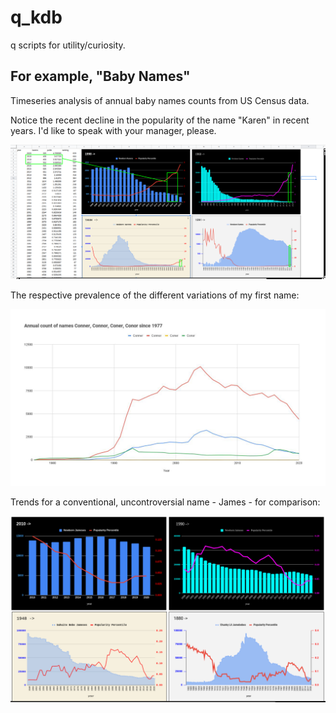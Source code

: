 # q_kdb
q scripts for utility/curiosity.  

## For example, "Baby Names"

Timeseries analysis of annual baby names counts from US Census data.

Notice the recent decline in the popularity of the name "Karen" in recent years.  I'd like to speak with your manager, please.

![alt text](https://github.com/conner-mcnicholas/q_kdb/blob/main/babynames/karen.png?raw=true)

The respective prevalence of the different variations of my first name:

![alt text](https://github.com/conner-mcnicholas/q_kdb/blob/main/babynames/connerplots.png?raw=true)

Trends for a conventional, uncontroversial name - James - for comparison:

![alt text](https://github.com/conner-mcnicholas/q_kdb/blob/main/babynames/james.png?raw=true)
